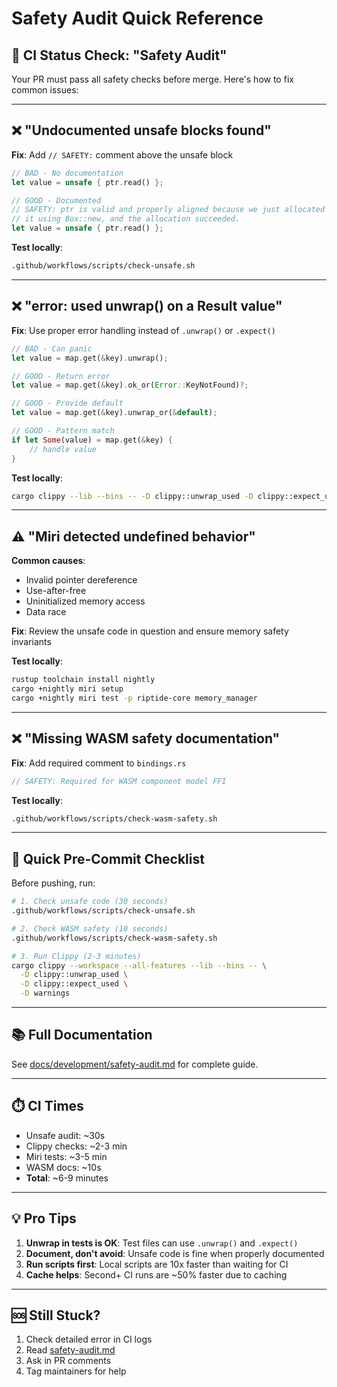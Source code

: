# Safety Audit Quick Reference

## 🚦 CI Status Check: "Safety Audit"

Your PR must pass all safety checks before merge. Here's how to fix common issues:

---

## ❌ "Undocumented unsafe blocks found"

**Fix**: Add `// SAFETY:` comment above the unsafe block

```rust
// BAD - No documentation
let value = unsafe { ptr.read() };

// GOOD - Documented
// SAFETY: ptr is valid and properly aligned because we just allocated
// it using Box::new, and the allocation succeeded.
let value = unsafe { ptr.read() };
```

**Test locally**:
```bash
.github/workflows/scripts/check-unsafe.sh
```

---

## ❌ "error: used unwrap() on a Result value"

**Fix**: Use proper error handling instead of `.unwrap()` or `.expect()`

```rust
// BAD - Can panic
let value = map.get(&key).unwrap();

// GOOD - Return error
let value = map.get(&key).ok_or(Error::KeyNotFound)?;

// GOOD - Provide default
let value = map.get(&key).unwrap_or(&default);

// GOOD - Pattern match
if let Some(value) = map.get(&key) {
    // handle value
}
```

**Test locally**:
```bash
cargo clippy --lib --bins -- -D clippy::unwrap_used -D clippy::expect_used
```

---

## ⚠️ "Miri detected undefined behavior"

**Common causes**:
- Invalid pointer dereference
- Use-after-free
- Uninitialized memory access
- Data race

**Fix**: Review the unsafe code in question and ensure memory safety invariants

**Test locally**:
```bash
rustup toolchain install nightly
cargo +nightly miri setup
cargo +nightly miri test -p riptide-core memory_manager
```

---

## ❌ "Missing WASM safety documentation"

**Fix**: Add required comment to `bindings.rs`

```rust
// SAFETY: Required for WASM component model FFI
```

**Test locally**:
```bash
.github/workflows/scripts/check-wasm-safety.sh
```

---

## 🚀 Quick Pre-Commit Checklist

Before pushing, run:
```bash
# 1. Check unsafe code (30 seconds)
.github/workflows/scripts/check-unsafe.sh

# 2. Check WASM safety (10 seconds)
.github/workflows/scripts/check-wasm-safety.sh

# 3. Run Clippy (2-3 minutes)
cargo clippy --workspace --all-features --lib --bins -- \
  -D clippy::unwrap_used \
  -D clippy::expect_used \
  -D warnings
```

---

## 📚 Full Documentation

See [docs/development/safety-audit.md](../docs/development/safety-audit.md) for complete guide.

---

## ⏱️ CI Times

- Unsafe audit: ~30s
- Clippy checks: ~2-3 min
- Miri tests: ~3-5 min
- WASM docs: ~10s
- **Total**: ~6-9 minutes

---

## 💡 Pro Tips

1. **Unwrap in tests is OK**: Test files can use `.unwrap()` and `.expect()`
2. **Document, don't avoid**: Unsafe code is fine when properly documented
3. **Run scripts first**: Local scripts are 10x faster than waiting for CI
4. **Cache helps**: Second+ CI runs are ~50% faster due to caching

---

## 🆘 Still Stuck?

1. Check detailed error in CI logs
2. Read [safety-audit.md](../docs/development/safety-audit.md)
3. Ask in PR comments
4. Tag maintainers for help

